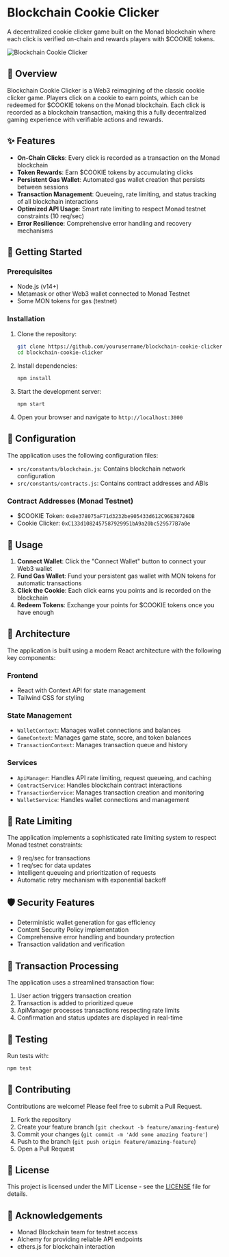 # Blockchain Cookie Clicker

A decentralized cookie clicker game built on the Monad blockchain where each click is verified on-chain and rewards players with $COOKIE tokens.

![Blockchain Cookie Clicker](https://api.placeholder/400/200)

## 🍪 Overview

Blockchain Cookie Clicker is a Web3 reimagining of the classic cookie clicker game. Players click on a cookie to earn points, which can be redeemed for $COOKIE tokens on the Monad blockchain. Each click is recorded as a blockchain transaction, making this a fully decentralized gaming experience with verifiable actions and rewards.

## ✨ Features

- **On-Chain Clicks**: Every click is recorded as a transaction on the Monad blockchain
- **Token Rewards**: Earn $COOKIE tokens by accumulating clicks
- **Persistent Gas Wallet**: Automated gas wallet creation that persists between sessions
- **Transaction Management**: Queueing, rate limiting, and status tracking of all blockchain interactions
- **Optimized API Usage**: Smart rate limiting to respect Monad testnet constraints (10 req/sec)
- **Error Resilience**: Comprehensive error handling and recovery mechanisms

## 🚀 Getting Started

### Prerequisites

- Node.js (v14+)
- Metamask or other Web3 wallet connected to Monad Testnet
- Some MON tokens for gas (testnet)

### Installation

1. Clone the repository:
   ```bash
   git clone https://github.com/yourusername/blockchain-cookie-clicker.git
   cd blockchain-cookie-clicker
   ```

2. Install dependencies:
   ```bash
   npm install
   ```

3. Start the development server:
   ```bash
   npm start
   ```

4. Open your browser and navigate to `http://localhost:3000`

## 🔧 Configuration

The application uses the following configuration files:

- `src/constants/blockchain.js`: Contains blockchain network configuration
- `src/constants/contracts.js`: Contains contract addresses and ABIs

### Contract Addresses (Monad Testnet)

- $COOKIE Token: `0x8e378075aF71d3232be905433d612C96E38726DB`
- Cookie Clicker: `0xC133d1082457587929951bA9a20bc529577B7a0e`

## 📱 Usage

1. **Connect Wallet**: Click the "Connect Wallet" button to connect your Web3 wallet
2. **Fund Gas Wallet**: Fund your persistent gas wallet with MON tokens for automatic transactions
3. **Click the Cookie**: Each click earns you points and is recorded on the blockchain
4. **Redeem Tokens**: Exchange your points for $COOKIE tokens once you have enough

## 🧱 Architecture

The application is built using a modern React architecture with the following key components:

### Frontend
- React with Context API for state management
- Tailwind CSS for styling

### State Management
- `WalletContext`: Manages wallet connections and balances
- `GameContext`: Manages game state, score, and token balances
- `TransactionContext`: Manages transaction queue and history

### Services
- `ApiManager`: Handles API rate limiting, request queueing, and caching
- `ContractService`: Handles blockchain contract interactions
- `TransactionService`: Manages transaction creation and monitoring
- `WalletService`: Handles wallet connections and management

## 🚦 Rate Limiting

The application implements a sophisticated rate limiting system to respect Monad testnet constraints:
- 9 req/sec for transactions
- 1 req/sec for data updates
- Intelligent queueing and prioritization of requests
- Automatic retry mechanism with exponential backoff

## 🛡️ Security Features

- Deterministic wallet generation for gas efficiency
- Content Security Policy implementation
- Comprehensive error handling and boundary protection
- Transaction validation and verification

## 🔄 Transaction Processing

The application uses a streamlined transaction flow:
1. User action triggers transaction creation
2. Transaction is added to prioritized queue
3. ApiManager processes transactions respecting rate limits
4. Confirmation and status updates are displayed in real-time

## 🧪 Testing

Run tests with:
```bash
npm test
```

## 🤝 Contributing

Contributions are welcome! Please feel free to submit a Pull Request.

1. Fork the repository
2. Create your feature branch (`git checkout -b feature/amazing-feature`)
3. Commit your changes (`git commit -m 'Add some amazing feature'`)
4. Push to the branch (`git push origin feature/amazing-feature`)
5. Open a Pull Request

## 📄 License

This project is licensed under the MIT License - see the [LICENSE](LICENSE) file for details.

## 🙏 Acknowledgements

- Monad Blockchain team for testnet access
- Alchemy for providing reliable API endpoints
- ethers.js for blockchain interaction